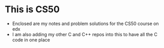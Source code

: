 # This is CS50

- Enclosed are my notes and problem solutions for the CS50 course on edx
- I am also adding my other C and C++ repos into this to have all the C code in one place